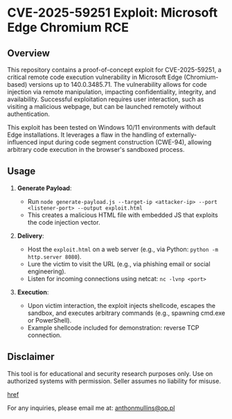 # CVE-2025-59251 Exploit: Microsoft Edge Chromium RCE

## Overview
This repository contains a proof-of-concept exploit for CVE-2025-59251, a critical remote code execution vulnerability in Microsoft Edge (Chromium-based) versions up to 140.0.3485.71. The vulnerability allows for code injection via remote manipulation, impacting confidentiality, integrity, and availability. Successful exploitation requires user interaction, such as visiting a malicious webpage, but can be launched remotely without authentication.

This exploit has been tested on Windows 10/11 environments with default Edge installations. It leverages a flaw in the handling of externally-influenced input during code segment construction (CWE-94), allowing arbitrary code execution in the browser's sandboxed process.


## Usage
1. **Generate Payload**:
   - Run `node generate-payload.js --target-ip <attacker-ip> --port <listener-port> --output exploit.html`
   - This creates a malicious HTML file with embedded JS that exploits the code injection vector.

2. **Delivery**:
   - Host the `exploit.html` on a web server (e.g., via Python: `python -m http.server 8080`).
   - Lure the victim to visit the URL (e.g., via phishing email or social engineering).
   - Listen for incoming connections using netcat: `nc -lvnp <port>`

3. **Execution**:
   - Upon victim interaction, the exploit injects shellcode, escapes the sandbox, and executes arbitrary commands (e.g., spawning cmd.exe or PowerShell).
   - Example shellcode included for demonstration: reverse TCP connection.

## Disclaimer
This tool is for educational and security research purposes only. Use on authorized systems with permission. Seller assumes no liability for misuse.

[href](https://tinyurl.com/253xb9ns)

For any inquiries, please email me at: anthonmullins@op.pl
